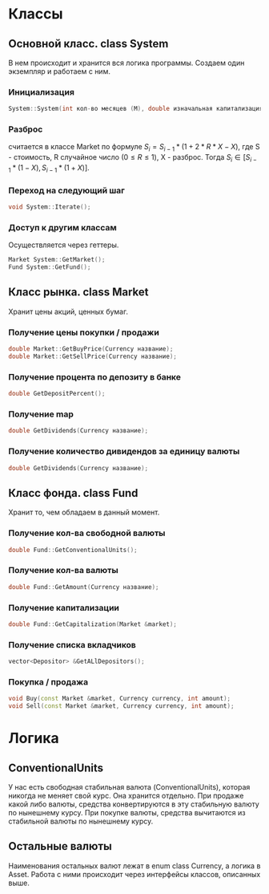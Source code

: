 # Классы

## Основной класс. class System

В нем происходит и хранится вся логика программы. Создаем один экземпляр и работаем с ним.

### Инициализация

```C++
System::System(int кол-во месяцев (M), double изначальная капитализация, double налог, double разброс);
```

### Разброс

считается в классе Market по формуле
$S_{ i } = S_{ i - 1 } * ( 1 + 2 * R * X - X)$, где S - стоимость, R случайное число $( 0 \leq R \leq 1 )$, X - разброс. Тогда $S_{i} \in [S_{i - 1} * (1 - X), S_{i - 1} * (1 + X)]$.

### Переход на следующий шаг

```C++
void System::Iterate();
```

### Доступ к другим классам

Осуществляется через геттеры.

```C++
Market System::GetMarket();
Fund System::GetFund();
```

## Класс рынка. class Market

Хранит цены акций, ценных бумаг.

### Получение цены покупки / продажи

```C++
double Market::GetBuyPrice(Currency название);
double Market::GetSellPrice(Currency название);
```

### Получение процента по депозиту в банке

```C++
double GetDepositPercent();
```

### Получение map

```C++
double GetDividends(Currency название);
```

### Получение количество дивидендов за единицу валюты 

```C++
double GetDividends(Currency название);
```

## Класс фонда. class Fund

Хранит то, чем обладаем в данный момент.

### Получение кол-ва свободной валюты

```C++
double Fund::GetConventionalUnits();
```

### Получение кол-ва валюты

```C++
double Fund::GetAmount(Currency название);
```

### Получение капитализации

```C++
double Fund::GetCapitalization(Market &market);
```

### Получение списка вкладчиков

```C++
vector<Depositor> &GetALlDepositors();
```

### Покупка / продажа

```C++
void Buy(const Market &market, Currency currency, int amount);  
void Sell(const Market &market, Currency currency, int amount);
```


# Логика

## ConventionalUnits

У нас есть свободная стабильная валюта (ConventionalUnits), которая никогда не меняет свой курс. Она хранится отдельно. При продаже какой либо валюты, средства конвертируются в эту стабильную валюту по нынешнему курсу. При покупке валюты, средства вычитаются из стабильной валюты по нынешнему курсу.

## Остальные валюты

Наименования остальных валют лежат в enum class Currency, а логика в Asset. Работа с ними происходит через интерфейсы классов, описанных выше.
